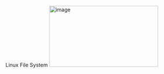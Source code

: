 Linux File System
<img width="298" height="169" alt="image" src="https://github.com/user-attachments/assets/c9aa3607-21bc-40f3-aae4-7fe311d0d098" />


